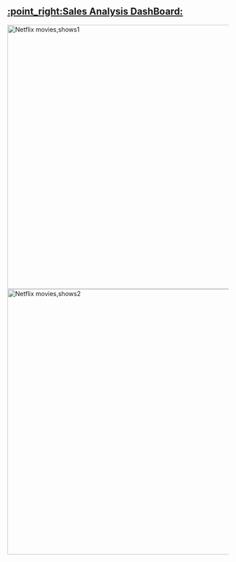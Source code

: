 <h2><a  href="https://app.powerbi.com/groups/f2a720ab-ece6-4f<h2><a  href="https://app.powerbi.com/groups/f2a720ab-ece6-4f15-bf6b-c892d9d72852/reports/4b528cd8-2ac9-4b17-a28e-0d79abc97477/ReportSection?redirectedFromSignup=1">	:point_right:Sales Analysis DashBoard:</a></h2>
<img width="601" alt="Netflix movies,shows1" src="https://user-images.githubusercontent.com/98146902/209736216-b1bf50ba-8427-4920-ba88-3458c4ccb4d2.PNG">
<img width="604" alt="Netflix movies,shows2" src="https://user-images.githubusercontent.com/98146902/209736226-e2af8c3a-c0fb-486e-87df-9766cb0086e5.PNG">


